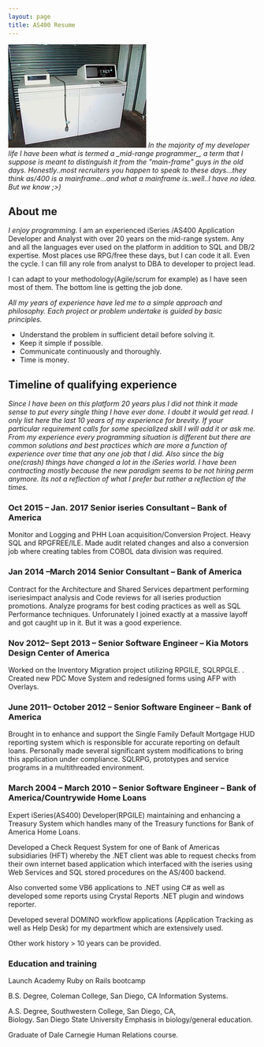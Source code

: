 ```yaml
---
layout: page
title: AS400 Resume
---
```


<img class="left" src="/public/sys38.jpg">
<cite>
In the majority of my developer life I have been what is termed a _mid-range programmer_, a term that I suppose is meant to distinguish it from the "main-frame" guys in the old days.
Honestly..most recruiters you happen to speak to these days...they think as/400 is a mainframe...and what a mainframe is..well..I have no idea.  But we know ;>)
</cite>

About me
---
_I enjoy programming._  I am an experienced iSeries /AS400 Application Developer and Analyst with over 20 years on the mid-range system.  Any and all the languages ever used on the platform in addition to SQL and DB/2 expertise.  Most places use RPG/free these days, but I can code it all.  Even the cycle.  I can fill any role from analyst to DBA to developer to project lead.   

I can adapt to your methodology(Agile/scrum for example) as I have seen most of them.  The bottom line is getting the job done. 

_All my years of experience have led me to a simple approach and philosophy.  Each project or problem undertake is guided by basic principles._

* Understand the problem in sufficient detail before solving it.
* Keep it simple if possible.
* Communicate continuously and thoroughly.
* Time is money.

Timeline of qualifying experience
---

_Since I have been on this platform 20 years plus I did not think it made sense to put every single thing I have ever done. I doubt it would get read.  I only list here the last 10 years of my experience for brevity.  If your particular requirement calls for some specialized skill I will add it or ask me.  From my experience every programming situation is different but there are common solutions and best practices which are more a function of experience over time that any one job that I did. Also since the big one(crash) things have changed a lot in the iSeries world.  I have been contracting mostly because the new paradigm seems to be not hiring perm anymore.  Its not a reflection of what I prefer but rather a reflection of the times._


### Oct 2015 – Jan. 2017 Senior iseries Consultant – Bank of America
Monitor and Logging and PHH Loan acquisition/Conversion Project.
Heavy SQL and RPGFREE/ILE. Made audit related changes and also a conversion
job where creating tables from COBOL data division was required.
   
### Jan 2014 –March 2014   Senior Consultant – Bank of America
Contract for the Architecture and Shared Services department performing iseriesimpact analysis and Code reviews for all iseries production promotions.  Analyze programs for best coding practices as well as SQL Performance techniques. Unforunately I joined exactly at a massive layoff and got caught up in it. But it was a good experience.
   
### Nov 2012– Sept 2013  – Senior Software Engineer – Kia Motors Design Center of America
Worked on the Inventory Migration project utilizing RPGILE, SQLRPGLE. . Created new PDC Move System and redesigned forms using AFP with Overlays.
   
### June 2011– October 2012 – Senior Software Engineer – Bank of America
Brought in to enhance and support the Single Family Default Mortgage HUD reporting system which is responsible for accurate reporting on default loans.  Personally made several significant system modifications to bring this application under compliance. SQLRPG, prototypes and service programs in a multithreaded environment.
   
### March 2004 – March 2010 – Senior Software Engineer – Bank of America/Countrywide Home Loans
Expert iSeries(AS400) Developer(RPGILE) maintaining and enhancing a Treasury System which handles many of the Treasury functions for Bank of America Home Loans.  
   
Developed a Check Request System for one of Bank of Americas subsidiaries (HFT) whereby the .NET client was able to request checks from their own internet based application which interfaced with the iseries using Web Services and SQL stored procedures on the AS/400 backend.
   
Also converted some VB6 applications to .NET using C# as well as developed some reports using Crystal Reports .NET plugin and windows reporter.
   
Developed several DOMINO workflow applications (Application Tracking as well as Help Desk) for my department which are extensively used.   
   
Other work history > 10 years can be provided.
   
### Education and training
Launch Academy Ruby on Rails bootcamp  
   
B.S. Degree, Coleman College, San Diego, CA 
Information Systems.
   
A.S. Degree, Southwestern College, San Diego, CA, 	
Biology.
San Diego State University
Emphasis in biology/general education.
   
Graduate of Dale Carnegie Human Relations course.
